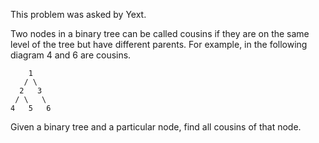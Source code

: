 This problem was asked by Yext.

Two nodes in a binary tree can be called cousins if they are on the same level of the tree but have different parents. For example, in the following diagram 4 and 6 are cousins.
```
    1
   / \
  2   3
 / \   \
4   5   6
```
Given a binary tree and a particular node, find all cousins of that node.
